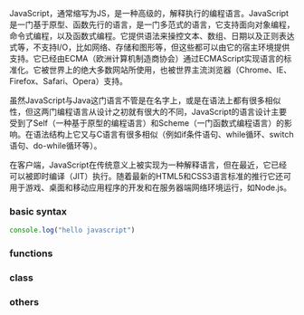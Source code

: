 JavaScript，通常缩写为JS，是一种高级的，解释执行的编程语言。JavaScript是一门基于原型、函数先行的语言，是一门多范式的语言，它支持面向对象编程，命令式编程，以及函数式编程。它提供语法来操控文本、数组、日期以及正则表达式等，不支持I/O，比如网络、存储和图形等，但这些都可以由它的宿主环境提供支持。它已经由ECMA（欧洲计算机制造商协会）通过ECMAScript实现语言的标准化。它被世界上的绝大多数网站所使用，也被世界主流浏览器（Chrome、IE、Firefox、Safari、Opera）支持。

虽然JavaScript与Java这门语言不管是在名字上，或是在语法上都有很多相似性，但这两门编程语言从设计之初就有很大的不同，JavaScript的语言设计主要受到了Self（一种基于原型的编程语言）和Scheme（一门函数式编程语言）的影响。在语法结构上它又与C语言有很多相似（例如if条件语句、while循环、switch语句、do-while循环等）。

在客户端，JavaScript在传统意义上被实现为一种解释语言，但在最近，它已经可以被即时编译（JIT）执行。随着最新的HTML5和CSS3语言标准的推行它还可用于游戏、桌面和移动应用程序的开发和在服务器端网络环境运行，如Node.js。


### basic syntax

```js
console.log("hello javascript")
```

### functions


### class


### others
